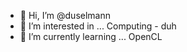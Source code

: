 - 👋 Hi, I’m @duselmann
- 👀 I’m interested in ... Computing - duh
- 🌱 I’m currently learning ... OpenCL

<!---
duselmann/duselmann is a ✨ special ✨ repository because its `README.md` (this file) appears on your GitHub profile.
You can click the Preview link to take a look at your changes.
--->
